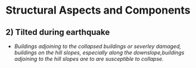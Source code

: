 # Structural Aspects and Components 
## 2) Tilted during earthquake
* *Buildings adjoining to the collapsed buildings or severley damaged, buildings on the hill slopes, especially along the downslope,buildings adjoining to the hill slopes are to are susceptible to collapse.*
